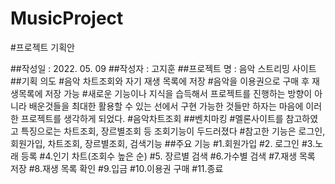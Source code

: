 # MusicProject
#프로젝트 기획안

##작성일 : 2022. 05. 09
##작성자 : 고지훈
##프로젝트 명 : 음악 스트리밍 사이트
##기획 의도 
#음악 차트조회와 자기 재생 목록에 저장
#음악을 이용권으로 구매 후 재생목록에 저장 가능
#새로운 기능이나 지식을 습득해서 프로젝트를 진행하는 방향이 아니라 배운것들을 최대한 활용할 수 있는 선에서 구현 가능한 것들만 하자는 마음에 이러한 프로젝트를 생각하게 되었다.
#음악차트조회
##벤치마킹 
#멜론사이트를 참고하였고 특징으로는 차트조회, 장르별조회 등 조회기능이 두드러졌다
#참고한 기능은 로그인, 회원가입, 차트조회, 장르별조회, 검색기능
##주요 기능 
#1.회원가입
#2. 로그인
#3.노래 등록
#4.인기 차트(조회수 높은 순)
#5. 장르별 검색
#6.가수별 검색
#7.재생 목록 저장
#8.재생 목록 확인
#9.입금
#10.이용권 구매
#11.종료
